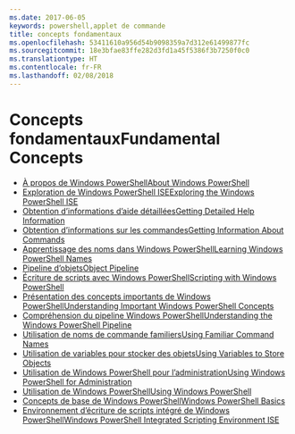 ```yaml
---
ms.date: 2017-06-05
keywords: powershell,applet de commande
title: concepts fondamentaux
ms.openlocfilehash: 53411610a956d54b9098359a7d312e61499877fc
ms.sourcegitcommit: 18e3bfae83ffe282d3fd1a45f5386f3b7250f0c0
ms.translationtype: HT
ms.contentlocale: fr-FR
ms.lasthandoff: 02/08/2018
---
```

# <a name="fundamental-concepts"></a><span data-ttu-id="1a0f7-103">Concepts fondamentaux</span><span class="sxs-lookup"><span data-stu-id="1a0f7-103">Fundamental Concepts</span></span>

- [<span data-ttu-id="1a0f7-104">À propos de Windows PowerShell</span><span class="sxs-lookup"><span data-stu-id="1a0f7-104">About Windows PowerShell</span></span>](fundamental/About-Windows-PowerShell.md)
- [<span data-ttu-id="1a0f7-105">Exploration de Windows PowerShell ISE</span><span class="sxs-lookup"><span data-stu-id="1a0f7-105">Exploring the Windows PowerShell ISE</span></span>](fundamental/Exploring-the-Windows-PowerShell-ISE.md)
- [<span data-ttu-id="1a0f7-106">Obtention d’informations d’aide détaillées</span><span class="sxs-lookup"><span data-stu-id="1a0f7-106">Getting Detailed Help Information</span></span>](fundamental/Getting-Detailed-Help-Information.md)
- [<span data-ttu-id="1a0f7-107">Obtention d’informations sur les commandes</span><span class="sxs-lookup"><span data-stu-id="1a0f7-107">Getting Information About Commands</span></span>](fundamental/Getting-Information-About-Commands.md)
- [<span data-ttu-id="1a0f7-108">Apprentissage des noms dans Windows PowerShell</span><span class="sxs-lookup"><span data-stu-id="1a0f7-108">Learning Windows PowerShell Names</span></span>](fundamental/Learning-Windows-PowerShell-Names.md)
- [<span data-ttu-id="1a0f7-109">Pipeline d’objets</span><span class="sxs-lookup"><span data-stu-id="1a0f7-109">Object Pipeline</span></span>](fundamental/Object-Pipeline.md)
- [<span data-ttu-id="1a0f7-110">Écriture de scripts avec Windows PowerShell</span><span class="sxs-lookup"><span data-stu-id="1a0f7-110">Scripting with Windows PowerShell</span></span>](fundamental/Scripting-with-Windows-PowerShell.md)
- [<span data-ttu-id="1a0f7-111">Présentation des concepts importants de Windows PowerShell</span><span class="sxs-lookup"><span data-stu-id="1a0f7-111">Understanding Important Windows PowerShell Concepts</span></span>](fundamental/Understanding-Important-Windows-PowerShell-Concepts.md)
- [<span data-ttu-id="1a0f7-112">Compréhension du pipeline Windows PowerShell</span><span class="sxs-lookup"><span data-stu-id="1a0f7-112">Understanding the Windows PowerShell Pipeline</span></span>](fundamental/Understanding-the-Windows-PowerShell-Pipeline.md)
- [<span data-ttu-id="1a0f7-113">Utilisation de noms de commande familiers</span><span class="sxs-lookup"><span data-stu-id="1a0f7-113">Using Familiar Command Names</span></span>](fundamental/Using-Familiar-Command-Names.md)
- [<span data-ttu-id="1a0f7-114">Utilisation de variables pour stocker des objets</span><span class="sxs-lookup"><span data-stu-id="1a0f7-114">Using Variables to Store Objects</span></span>](fundamental/Using-Variables-to-Store-Objects.md)
- [<span data-ttu-id="1a0f7-115">Utilisation de Windows PowerShell pour l’administration</span><span class="sxs-lookup"><span data-stu-id="1a0f7-115">Using Windows PowerShell for Administration</span></span>](fundamental/Using-Windows-PowerShell-for-Administration.md)
- [<span data-ttu-id="1a0f7-116">Utilisation de Windows PowerShell</span><span class="sxs-lookup"><span data-stu-id="1a0f7-116">Using Windows PowerShell</span></span>](fundamental/Using-Windows-PowerShell.md)
- [<span data-ttu-id="1a0f7-117">Concepts de base de Windows PowerShell</span><span class="sxs-lookup"><span data-stu-id="1a0f7-117">Windows PowerShell Basics</span></span>](fundamental/Windows-PowerShell-Basics.md)
- [<span data-ttu-id="1a0f7-118">Environnement d’écriture de scripts intégré de Windows PowerShell</span><span class="sxs-lookup"><span data-stu-id="1a0f7-118">Windows PowerShell Integrated Scripting Environment  ISE </span></span>](fundamental/Windows-PowerShell-Integrated-Scripting-Environment--ISE-.md)

